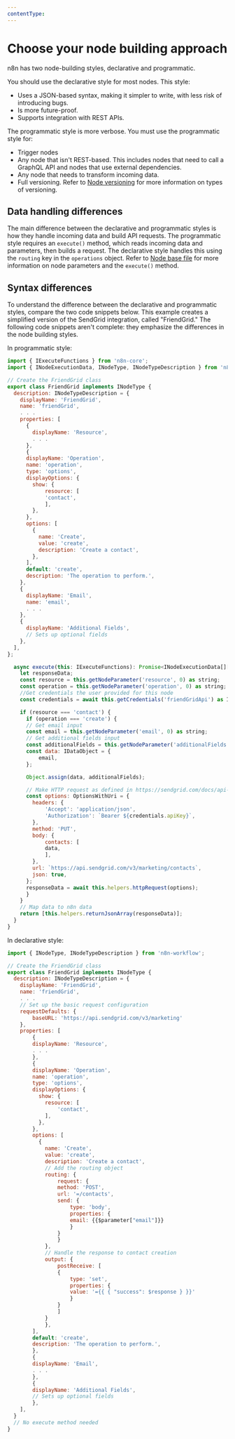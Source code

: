 ```yaml
---
contentType:
---
```


# Choose your node building approach

n8n has two node-building styles, declarative and programmatic. 

You should use the declarative style for most nodes. This style:

* Uses a JSON-based syntax, making it simpler to write, with less risk of introducing bugs.
* Is more future-proof.
* Supports integration with REST APIs.

The programmatic style is more verbose. You must use the programmatic style for:

* Trigger nodes
* Any node that isn't REST-based. This includes nodes that need to call a GraphQL API and nodes that use external dependencies.
* Any node that needs to transform incoming data.
* Full versioning. Refer to [Node versioning](/integrations/creating-nodes/build/reference/node-versioning/) for more information on types of versioning.

## Data handling differences

The main difference between the declarative and programmatic styles is how they handle incoming data and build API requests. The programmatic style requires an `execute()` method, which reads incoming data and parameters, then builds a request. The declarative style handles this using the `routing` key in the `operations` object. Refer to [Node base file](/integrations/creating-nodes/build/reference/node-base-files/) for more information on node parameters and the `execute()` method.

## Syntax differences

To understand the difference between the declarative and programmatic styles, compare the two code snippets below. This example creates a simplified version of the SendGrid integration, called "FriendGrid." The following code snippets aren't complete: they emphasize the differences in the node building styles.

In programmatic style:

```js
import { IExecuteFunctions } from 'n8n-core';
import { INodeExecutionData, INodeType, INodeTypeDescription } from 'n8n-workflow';

// Create the FriendGrid class
export class FriendGrid implements INodeType {
  description: INodeTypeDescription = {
    displayName: 'FriendGrid',
    name: 'friendGrid',
    . . .
    properties: [
      {
        displayName: 'Resource',
        . . .
      },
      {
      displayName: 'Operation',
      name: 'operation',
      type: 'options',
      displayOptions: {
        show: {
            resource: [
            'contact',
            ],
        },
      },
      options: [
        {
          name: 'Create',
          value: 'create',
          description: 'Create a contact',
        },
      ],
      default: 'create',
      description: 'The operation to perform.',
    },
    {
      displayName: 'Email',
      name: 'email',
      . . .
    },
    {
      displayName: 'Additional Fields',
      // Sets up optional fields
    },
  ],
};

  async execute(this: IExecuteFunctions): Promise<INodeExecutionData[][]> {
    let responseData;
    const resource = this.getNodeParameter('resource', 0) as string;
    const operation = this.getNodeParameter('operation', 0) as string;
    //Get credentials the user provided for this node
    const credentials = await this.getCredentials('friendGridApi') as IDataObject;

    if (resource === 'contact') {
      if (operation === 'create') {
      // Get email input
      const email = this.getNodeParameter('email', 0) as string;
      // Get additional fields input
      const additionalFields = this.getNodeParameter('additionalFields', 0) as IDataObject;
      const data: IDataObject = {
          email,
      };

      Object.assign(data, additionalFields);

      // Make HTTP request as defined in https://sendgrid.com/docs/api-reference/
      const options: OptionsWithUri = {
        headers: {
            'Accept': 'application/json',
            'Authorization': `Bearer ${credentials.apiKey}`,
        },
        method: 'PUT',
        body: {
            contacts: [
            data,
            ],
        },
        url: `https://api.sendgrid.com/v3/marketing/contacts`,
        json: true,
      };
      responseData = await this.helpers.httpRequest(options);
      }
    }
    // Map data to n8n data
    return [this.helpers.returnJsonArray(responseData)];
  }
}
```

In declarative style:

```js
import { INodeType, INodeTypeDescription } from 'n8n-workflow';

// Create the FriendGrid class
export class FriendGrid implements INodeType {
  description: INodeTypeDescription = {
    displayName: 'FriendGrid',
    name: 'friendGrid',
    . . .
    // Set up the basic request configuration
    requestDefaults: {
        baseURL: 'https://api.sendgrid.com/v3/marketing'
    },
    properties: [
        {
        displayName: 'Resource',
        . . .
        },
        {
        displayName: 'Operation',
        name: 'operation',
        type: 'options',
        displayOptions: {
          show: {
            resource: [
                'contact',
            ],
          },
        },
        options: [
          {
            name: 'Create',
            value: 'create',
            description: 'Create a contact',
            // Add the routing object
            routing: { 
                request: {
                method: 'POST',
                url: '=/contacts',
                send: {
                    type: 'body',
                    properties: {
                    email: {{$parameter["email"]}}
                    }
                }
                }
            },
            // Handle the response to contact creation
            output: {
                postReceive: [
                {
                    type: 'set',
                    properties: {
                    value: '={{ { "success": $response } }}'
                    }
                }
                ]
            }
            },
        ],
        default: 'create',
        description: 'The operation to perform.',
        },
        {
        displayName: 'Email',
        . . .
        },
        {
        displayName: 'Additional Fields',
        // Sets up optional fields
        },
    ],
  }
  // No execute method needed
}
```
